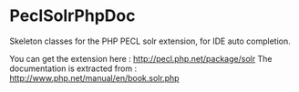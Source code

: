 PeclSolrPhpDoc
==============

Skeleton classes for the PHP PECL solr extension, for IDE auto completion.

You can get the extension here : http://pecl.php.net/package/solr
The documentation is extracted from : http://www.php.net/manual/en/book.solr.php